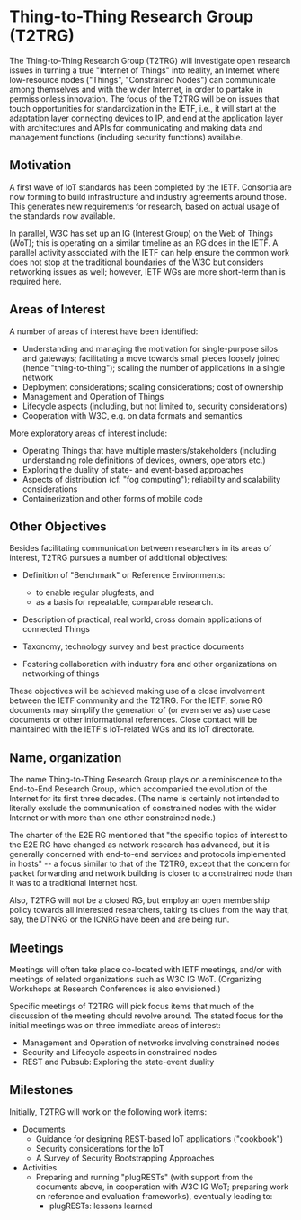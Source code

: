 # Thing-to-Thing Research Group (T2TRG)

The Thing-to-Thing Research Group (T2TRG) will investigate open
research issues in turning a true "Internet of Things" into reality,
an Internet where low-resource nodes ("Things", "Constrained Nodes")
can communicate among themselves and with the wider Internet, in order
to partake in permissionless innovation.  The focus of the T2TRG will
be on issues that touch opportunities for standardization in the IETF,
i.e., it will start at the adaptation layer connecting devices to IP,
and end at the application layer with architectures and APIs for
communicating and making data and management functions (including
security functions) available.

## Motivation

A first wave of IoT standards has been completed by the IETF.
Consortia are now forming to build infrastructure and industry
agreements around those.  This generates new requirements for
research, based on actual usage of the standards now available.

In parallel, W3C has set up an IG (Interest Group) on the Web of
Things (WoT); this is operating on a similar timeline as an RG does in
the IETF.  A parallel activity associated with the IETF can help
ensure the common work does not stop at the traditional boundaries of
the W3C but considers networking issues as well; however, IETF WGs are
more short-term than is required here.

## Areas of Interest

A number of areas of interest have been identified:

- Understanding and managing the motivation for single-purpose silos
   and gateways; facilitating a move towards small pieces loosely
   joined (hence "thing-to-thing"); scaling the number of applications
   in a single network
- Deployment considerations; scaling considerations; cost of
   ownership
- Management and Operation of Things
- Lifecycle aspects (including, but not limited to, security
   considerations)
- Cooperation with W3C, e.g. on data formats and semantics

More exploratory areas of interest include:

- Operating Things that have multiple masters/stakeholders (including
  understanding role definitions of devices, owners, operators etc.)
- Exploring the duality of state- and event-based approaches
- Aspects of distribution (cf. "fog computing"); reliability and
  scalability considerations
- Containerization and other forms of mobile code

## Other Objectives

Besides facilitating communication between researchers in its areas of
interest, T2TRG pursues a number of additional objectives:

* Definition of "Benchmark" or Reference Environments:
    - to enable regular plugfests, and
    - as a basis for repeatable, comparable research.

* Description of practical, real world, cross domain applications of
    connected Things

* Taxonomy, technology survey and best practice documents

* Fostering collaboration with industry fora and other organizations
  on networking of things

These objectives will be achieved making use of a close involvement
between the IETF community and the T2TRG.  For the IETF, some RG
documents may simplify the generation of (or even serve as) use case
documents or other informational references.  Close contact will be
maintained with the IETF's IoT-related WGs and its IoT directorate.

## Name, organization

The name Thing-to-Thing Research Group plays on a reminiscence to the
End-to-End Research Group, which accompanied the evolution of the
Internet for its first three decades.  (The name is certainly not
intended to literally exclude the communication of constrained nodes
with the wider Internet or with more than one other constrained node.)

The charter of the E2E RG mentioned that "the specific topics of
interest to the E2E RG have changed as network research has advanced,
but it is generally concerned with end-to-end services and protocols
implemented in hosts" -- a focus similar to that of the T2TRG, except
that the concern for packet forwarding and network building is closer
to a constrained node than it was to a traditional Internet host.

Also, T2TRG will not be a closed RG, but employ an open membership
policy towards all interested researchers, taking its clues from the
way that, say, the DTNRG or the ICNRG have been and are being run.

## Meetings

Meetings will often take place co-located with IETF meetings, and/or
with meetings of related organizations such as W3C IG WoT.
(Organizing Workshops at Research Conferences is also envisioned.)

Specific meetings of T2TRG will pick focus items that much of the
discussion of the meeting should revolve around.  The stated focus for
the initial meetings was on three immediate areas of interest:

- Management and Operation of networks involving constrained nodes
- Security and Lifecycle aspects in constrained nodes
- REST and Pubsub: Exploring the state-event duality

## Milestones

Initially, T2TRG will work on the following work items:

* Documents
    * Guidance for designing REST-based IoT applications ("cookbook")
    * Security considerations for the IoT
    * A Survey of Security Bootstrapping Approaches
* Activities
    * Preparing and running "plugRESTs" (with support from the
      documents above, in cooperation with W3C IG WoT; preparing work
      on reference and evaluation frameworks), eventually leading to:
        * plugRESTs: lessons learned
